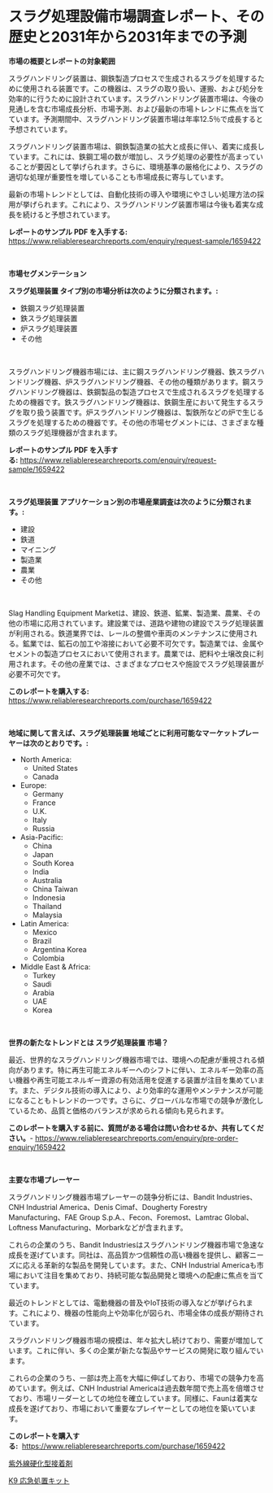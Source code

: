 <p><h1>スラグ処理設備市場調査レポート、その歴史と2031年から2031年までの予測</h1></p><p><strong>市場の概要とレポートの対象範囲</strong></p>
<p><p>スラグハンドリング装置は、鋼鉄製造プロセスで生成されるスラグを処理するために使用される装置です。この機器は、スラグの取り扱い、運搬、および処分を効率的に行うために設計されています。スラグハンドリング装置市場は、今後の見通しを含む市場成長分析、市場予測、および最新の市場トレンドに焦点を当てています。予測期間中、スラグハンドリング装置市場は年率12.5％で成長すると予想されています。</p><p>スラグハンドリング装置市場は、鋼鉄製造業の拡大と成長に伴い、着実に成長しています。これには、鉄鋼工場の数が増加し、スラグ処理の必要性が高まっていることが要因として挙げられます。さらに、環境基準の厳格化により、スラグの適切な処理が重要性を増していることも市場成長に寄与しています。</p><p>最新の市場トレンドとしては、自動化技術の導入や環境にやさしい処理方法の採用が挙げられます。これにより、スラグハンドリング装置市場は今後も着実な成長を続けると予想されています。</p></p>
<p><strong>レポートのサンプル PDF を入手する:</strong> <a href="https://www.reliableresearchreports.com/enquiry/request-sample/1659422">https://www.reliableresearchreports.com/enquiry/request-sample/1659422</a></p>
<p>&nbsp;</p>
<p><strong>市場セグメンテーション</strong></p>
<p><strong>スラグ処理装置 タイプ別の市場分析は次のように分類されます。:</strong></p>
<p><ul><li>鉄鋼スラグ処理装置</li><li>鉄スラグ処理装置</li><li>炉スラグ処理装置</li><li>その他</li></ul></p>
<p>&nbsp;</p>
<p><p>スラグハンドリング機器市場には、主に鋼スラグハンドリング機器、鉄スラグハンドリング機器、炉スラグハンドリング機器、その他の種類があります。鋼スラグハンドリング機器は、鉄鋼製品の製造プロセスで生成されるスラグを処理するための機器です。鉄スラグハンドリング機器は、鉄鋼生産において発生するスラグを取り扱う装置です。炉スラグハンドリング機器は、製鉄所などの炉で生じるスラグを処理するための機器です。その他の市場セグメントには、さまざまな種類のスラグ処理機器が含まれます。</p></p>
<p><strong>レポートのサンプル PDF を入手する:</strong>&nbsp;<a href="https://www.reliableresearchreports.com/enquiry/request-sample/1659422">https://www.reliableresearchreports.com/enquiry/request-sample/1659422</a></p>
<p>&nbsp;</p>
<p><strong> スラグ処理装置 アプリケーション別の市場産業調査は次のように分類されます。:</strong></p>
<p><ul><li>建設</li><li>鉄道</li><li>マイニング</li><li>製造業</li><li>農業</li><li>その他</li></ul></p>
<p>&nbsp;</p>
<p><p>Slag Handling Equipment Marketは、建設、鉄道、鉱業、製造業、農業、その他の市場に応用されています。建設業では、道路や建物の建設でスラグ処理装置が利用される。鉄道業界では、レールの整備や車両のメンテナンスに使用される。鉱業では、鉱石の加工や溶接において必要不可欠です。製造業では、金属やセメントの製造プロセスにおいて使用されます。農業では、肥料や土壌改良に利用されます。その他の産業では、さまざまなプロセスや施設でスラグ処理装置が必要不可欠です。</p></p>
<p><strong>このレポートを購入する:</strong>&nbsp; <a href="https://www.reliableresearchreports.com/purchase/1659422">https://www.reliableresearchreports.com/purchase/1659422</a></p>
<p>&nbsp;</p>
<p><strong>地域に関して言えば、スラグ処理装置 地域ごとに利用可能なマーケットプレーヤーは次のとおりです。:</strong></p>
<p><ul>
    <li>
        North America:
        <ul>
            <li>United States</li>
            <li>Canada</li>
        </ul>
    </li>
    <li>
        Europe:
        <ul>
            <li>Germany</li>
            <li>France</li>
            <li>U.K.</li>
            <li>Italy</li>
            <li>Russia</li>
        </ul>
    </li>
    <li>
        Asia-Pacific:
        <ul>
            <li>China</li>
            <li>Japan</li>
            <li>South Korea</li>
            <li>India</li>
            <li>Australia</li>
            <li>China Taiwan</li>
            <li>Indonesia</li>
            <li>Thailand</li>
            <li>Malaysia</li>
        </ul>
    </li>
    <li>
        Latin America:
        <ul>
            <li>Mexico</li>
            <li>Brazil</li>
            <li>Argentina Korea</li>
            <li>Colombia</li>
        </ul>
    </li>
    <li>
        Middle East & Africa:
        <ul>
            <li>Turkey</li>
            <li>Saudi</li>
            <li>Arabia</li>
            <li>UAE</li>
            <li>Korea</li>
        </ul>
    </li>
    </ul></p>
<p>&nbsp;</p>
<p><strong>世界の新たなトレンドとは スラグ処理装置 市場？</strong></p>
<p><p>最近、世界的なスラグハンドリング機器市場では、環境への配慮が重視される傾向があります。特に再生可能エネルギーへのシフトに伴い、エネルギー効率の高い機器や再生可能エネルギー資源の有効活用を促進する装置が注目を集めています。また、デジタル技術の導入により、より効率的な運用やメンテナンスが可能になることもトレンドの一つです。さらに、グローバルな市場での競争が激化しているため、品質と価格のバランスが求められる傾向も見られます。</p></p>
<p><strong>このレポートを購入する前に、質問がある場合は問い合わせるか、共有してください。</strong>- <a href="https://www.reliableresearchreports.com/enquiry/pre-order-enquiry/1659422">https://www.reliableresearchreports.com/enquiry/pre-order-enquiry/1659422</a></p>
<p>&nbsp;</p>
<p><strong>主要な市場プレーヤー</strong></p>
<p><p>スラグハンドリング機器市場プレーヤーの競争分析には、Bandit Industries、CNH Industrial America、Denis Cimaf、Dougherty Forestry Manufacturing、FAE Group S.p.A.、Fecon、Foremost、Lamtrac Global、Loftness Manufacturing、Morbarkなどが含まれます。</p><p>これらの企業のうち、Bandit Industriesはスラグハンドリング機器市場で急速な成長を遂げています。同社は、高品質かつ信頼性の高い機器を提供し、顧客ニーズに応える革新的な製品を開発しています。また、CNH Industrial Americaも市場において注目を集めており、持続可能な製品開発と環境への配慮に焦点を当てています。</p><p>最近のトレンドとしては、電動機器の普及やIoT技術の導入などが挙げられます。これにより、機器の性能向上や効率化が図られ、市場全体の成長が期待されています。</p><p>スラグハンドリング機器市場の規模は、年々拡大し続けており、需要が増加しています。これに伴い、多くの企業が新たな製品やサービスの開発に取り組んでいます。</p><p>これらの企業のうち、一部は売上高を大幅に伸ばしており、市場での競争力を高めています。例えば、CNH Industrial Americaは過去数年間で売上高を倍増させており、市場リーダーとしての地位を確立しています。同様に、Faunは着実な成長を遂げており、市場において重要なプレイヤーとしての地位を築いています。</p></p>
<p><strong>このレポートを購入する:</strong>&nbsp;&nbsp;<a href="https://www.reliableresearchreports.com/purchase/1659422">https://www.reliableresearchreports.com/purchase/1659422</a></p>
<p><p><a href="https://github.com/marbadji/Market-Research-Report-List-1/blob/main/207341612648.md">紫外線硬化型接着剤</a></p><p><a href="https://github.com/KaydenJohns1964/Market-Research-Report-List-1/blob/main/748325512649.md">K9 応急処置キット</a></p></p>